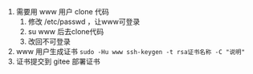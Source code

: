 1. 需要用 www 用户 clone 代码
   1. 修改 /etc/passwd ，让www可登录
   2. su www 后去clone代码
   3. 改回不可登录
2. www 用户生成证书  `sudo -Hu www ssh-keygen -t rsa证书名称 -C "说明"`
3. 证书提交到 gitee 部署证书